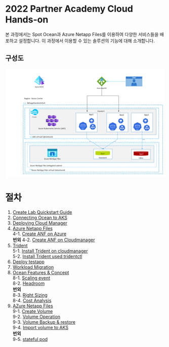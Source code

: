 # 2022 Partner Academy Cloud Hands-on
본 과정에서는 Spot Ocean과 Azure Netapp Files를 이용하여 다양한 서비스들을 배포하고 설정합니다.
이 과정에서 이용할 수 있는 솔루션의 기능에 대해 소개합니다.

## 구성도
![test](./Images/myplan.png)

# 절차
1. [Create Lab Quickstart Guide](./Quickstart/Quickstart.md)
2. [Connecting Ocean to AKS](./OceanforAKS/ConnectAnAKSCluster.md)
3. [Deploying Cloud Manager](./AzureNetappFiles/Deploy_Cloudmanager.md) 
4. [Azure Netapp Files](./AzureNetappFiles/Readme.md) </br>
  4-1. [Create ANF on Azure](./AzureNetappFiles/CreateAzureNetappFilesonAzure.md) </br>
  **번외**
  4-2. [Create ANF on Cloudmanager](./AzureNetappFiles/CreateAzureNetappFiles.md) </br>
5. [Trident](./Trident/README.md)</br>
  5-1. [Install Trident on cloudmanager](./Trident/InstallTrident.md)</br>
  5-2. [Install Trident used tridentctl](./Trident/InstallTridentctl.md)</br>
6. [Deploy testapp](./Trident/deploy_testapp.md)
7. [Workload Migration](./OceanforAKS/WorkloadMigration.md)
8. [Ocean Features & Concept](https://docs.spot.io/ocean/features/)</br>
  8-1. [Scaling event](./OceanforAKS/ScalingEvent.md)</br>
  8-2. [Headroom](./OceanforAKS/Headroom.md)</br>
  **번외**</br>
  8-3. [Right Sizing](./OceanforAKS/RightSizing.md)</br>
  8-4. [Cost Analysis](./OceanforAKS/CostAnalysis.md)</br>
9. [AZure Netapp Files](./AzureNetappFiles/Readme.md)</br>
  9-1. [Create Volume](./AzureNetappFiles/CreateVolmeinAzure.md)</br>
  9-2. [Volume Operation](./AzureNetappFiles/VolumeOperation.md)</br>
  9-3. [Volume Backup & restore](./AzureNetappFiles/VolumeBackupAndRestore.md)</br>
  9-4. [Import volume to AKS](./Trident/ImportVolumeToAKS.md) </br>
  **번외**</br>
  9-5. [stateful pod](./FSXforOntap/K8SWithFSxOntap_Stateful.md)

